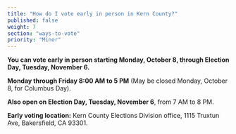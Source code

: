 ```yaml
---
title: "How do I vote early in person in Kern County?"
published: false
weight: 7
section: "ways-to-vote"
priority: "Minor"
---
```


**You can vote early in person starting Monday, October 8, through Election Day, Tuesday, November 6.**  

**Monday through Friday 8:00 AM to 5 PM** (May be closed Monday, October 8, for Columbus Day).  

**Also open on Election Day, Tuesday, November 6**, from 7 AM to 8 PM.  

**Early voting location:** Kern County Elections Division office, 1115 Truxtun Ave, Bakersfield, CA 93301.  
